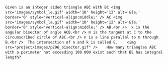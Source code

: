     Given is an integer sided triangle ABC with BC <img src='images/symbol_le.gif' width='10' height='12' alt='&le;' border='0' style='vertical-align:middle;' /> AC <img src='images/symbol_le.gif' width='10' height='12' alt='&le;' border='0' style='vertical-align:middle;' /> AB.<br />  k is the angular bisector of angle ACB.<br /> m is the tangent at C to the circumscribed circle of ABC.<br /> n is a line parallel to m through B.<br />  The intersection of n and k is called E.    <img src="project/images/p296_bisector.gif" />    How many triangles ABC with a perimeter not exceeding 100 000 exist such that BE has integral length?        